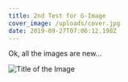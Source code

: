 ```yaml
---
title: 2nd Test for G-Image
cover_image: /uploads/cover.jpg
date: 2019-09-27T07:06:12.198Z
---
```

Ok, all the images are new...



![](/uploads/cover-1.jpg "Title of the Image")
